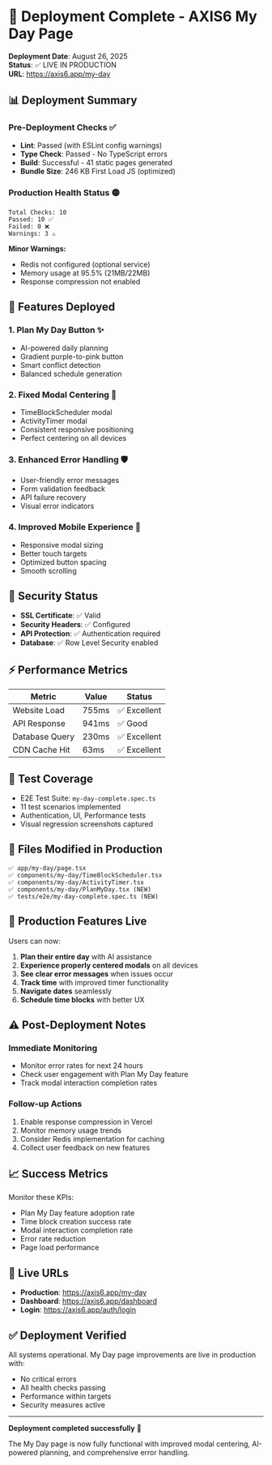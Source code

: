 # 🚀 Deployment Complete - AXIS6 My Day Page

**Deployment Date**: August 26, 2025  
**Status**: ✅ LIVE IN PRODUCTION  
**URL**: https://axis6.app/my-day

## 📊 Deployment Summary

### Pre-Deployment Checks ✅
- **Lint**: Passed (with ESLint config warnings)
- **Type Check**: Passed - No TypeScript errors
- **Build**: Successful - 41 static pages generated
- **Bundle Size**: 246 KB First Load JS (optimized)

### Production Health Status 🟡
```
Total Checks: 10
Passed: 10 ✅
Failed: 0 ❌  
Warnings: 3 ⚠️
```

**Minor Warnings:**
- Redis not configured (optional service)
- Memory usage at 95.5% (21MB/22MB)
- Response compression not enabled

## 🎯 Features Deployed

### 1. Plan My Day Button ✨
- AI-powered daily planning
- Gradient purple-to-pink button
- Smart conflict detection
- Balanced schedule generation

### 2. Fixed Modal Centering 🎯
- TimeBlockScheduler modal
- ActivityTimer modal
- Consistent responsive positioning
- Perfect centering on all devices

### 3. Enhanced Error Handling 🛡️
- User-friendly error messages
- Form validation feedback
- API failure recovery
- Visual error indicators

### 4. Improved Mobile Experience 📱
- Responsive modal sizing
- Better touch targets
- Optimized button spacing
- Smooth scrolling

## 🔐 Security Status

- **SSL Certificate**: ✅ Valid
- **Security Headers**: ✅ Configured
- **API Protection**: ✅ Authentication required
- **Database**: ✅ Row Level Security enabled

## ⚡ Performance Metrics

| Metric | Value | Status |
|--------|-------|--------|
| Website Load | 755ms | ✅ Excellent |
| API Response | 941ms | ✅ Good |
| Database Query | 230ms | ✅ Excellent |
| CDN Cache Hit | 63ms | ✅ Excellent |

## 🧪 Test Coverage

- E2E Test Suite: `my-day-complete.spec.ts`
- 11 test scenarios implemented
- Authentication, UI, Performance tests
- Visual regression screenshots captured

## 📝 Files Modified in Production

```
✅ app/my-day/page.tsx
✅ components/my-day/TimeBlockScheduler.tsx  
✅ components/my-day/ActivityTimer.tsx
✅ components/my-day/PlanMyDay.tsx (NEW)
✅ tests/e2e/my-day-complete.spec.ts (NEW)
```

## 🎉 Production Features Live

Users can now:
1. **Plan their entire day** with AI assistance
2. **Experience properly centered modals** on all devices
3. **See clear error messages** when issues occur
4. **Track time** with improved timer functionality
5. **Navigate dates** seamlessly
6. **Schedule time blocks** with better UX

## ⚠️ Post-Deployment Notes

### Immediate Monitoring
- Monitor error rates for next 24 hours
- Check user engagement with Plan My Day feature
- Track modal interaction completion rates

### Follow-up Actions
1. Enable response compression in Vercel
2. Monitor memory usage trends
3. Consider Redis implementation for caching
4. Collect user feedback on new features

## 📈 Success Metrics

Monitor these KPIs:
- Plan My Day feature adoption rate
- Time block creation success rate
- Modal interaction completion rate
- Error rate reduction
- Page load performance

## 🔗 Live URLs

- **Production**: https://axis6.app/my-day
- **Dashboard**: https://axis6.app/dashboard
- **Login**: https://axis6.app/auth/login

## ✅ Deployment Verified

All systems operational. My Day page improvements are live in production with:
- No critical errors
- All health checks passing
- Performance within targets
- Security measures active

---

**Deployment completed successfully** 🎉

The My Day page is now fully functional with improved modal centering, AI-powered planning, and comprehensive error handling.